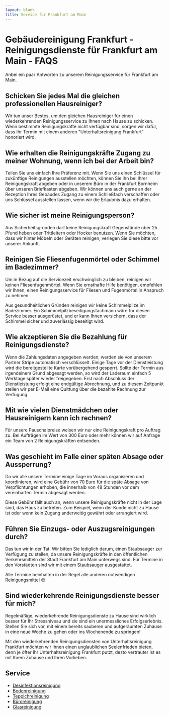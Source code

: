 ```yaml
---
layout: blank
title: Service für Frankfurt am Main 
---
```


# Gebäudereinigung Frankfurt - Reinigungsdienste für Frankfurt am Main - FAQS

Anbei ein paar Antworten zu unserem Reinigungsservice für Frankfurt am Main. 

## Schicken Sie jedes Mal die gleichen professionellen Hausreiniger? 

Wir tun unser Bestes, um den gleichen Hausreiniger für einen wiederkehrenden Reinigungsservice zu Ihnen nach Hause zu schicken. Wenn bestimmte Reinigungskräfte nicht verfügbar sind, sorgen wir dafür, dass Ihr Termin mit einem anderen "Unterhaltsreinigung Frankfurt" honoriert wird.

## Wie erhalten die Reinigungskräfte Zugang zu meiner Wohnung, wenn ich bei der Arbeit bin? 

Teilen Sie uns einfach Ihre Präferenz mit. Wenn Sie uns einen Schlüssel für zukünftige Reinigungen ausstellen möchten, können Sie ihn bei Ihrer Reinigungskraft abgeben oder in unserem Büro in der Frankfurt Bornheim über unseren Briefkasten abgeben. Wir können uns auch gerne an der Rezeption Ihres Gebäudes Zugang zu einem Schließfach verschaffen oder uns Schlüssel ausstellen lassen, wenn wir die Erlaubnis dazu erhalten.

## Wie sicher ist meine Reinigungsperson? 
Aus Sicherheitsgründen darf keine Reinigungskraft Gegenstände über 25 Pfund heben oder Trittleitern oder Hocker benutzen. Wenn Sie möchten, dass wir hinter Möbeln oder Geräten reinigen, verlegen Sie diese bitte vor unserer Ankunft.

## Reinigen Sie Fliesenfugenmörtel oder Schimmel im Badezimmer? 
Um in Bezug auf die Servicezeit erschwinglich zu bleiben, reinigen wir keinen Fliesenfugenmörtel. Wenn Sie ernsthafte Hilfe benötigen, empfehlen wir Ihnen, einen Reinigungsservice für Fliesen und Fugenmörtel in Anspruch zu nehmen.

Aus gesundheitlichen Gründen reinigen wir keine Schimmelpilze im Badezimmer. Ein Schimmelpilzbeseitigungsfachmann wäre für diesen Service besser ausgerüstet, und er kann Ihnen versichern, dass der Schimmel sicher und zuverlässig beseitigt wird.

## Wie akzeptieren Sie die Bezahlung für Reinigungsdienste? 
Wenn die Zahlungsdaten angegeben werden, werden sie von unserem Partner Stripe automatisch verschlüsselt. Einige Tage vor der Dienstleistung wird die bereitgestellte Karte vorübergehend gesperrt. Sollte der Termin aus irgendeinem Grund abgesagt werden, so wird der Laderaum einfach 5 Werktage später wieder freigegeben. Erst nach Abschluss der Dienstleistung erfolgt eine endgültige Abrechnung, und zu diesem Zeitpunkt stellen wir per E-Mail eine Quittung über die bezahlte Rechnung zur Verfügung.

## Mit wie vielen Dienstmädchen oder Hausreinigern kann ich rechnen? 
Für unsere Pauschalpreise weisen wir nur eine Reinigungskraft pro Auftrag zu. Bei Aufträgen im Wert von 300 Euro oder mehr können wir auf Anfrage ein Team von 2 Reinigungskräften entsenden.

## Was geschieht im Falle einer späten Absage oder Aussperrung? 
Da wir alle unsere Termine einige Tage im Voraus organisieren und koordinieren, wird eine Gebühr von 70 Euro für die späte Absage von Verpflichtungen erhoben, die innerhalb von 48 Stunden vor dem vereinbarten Termin abgesagt werden.

Diese Gebühr fällt auch an, wenn unsere Reinigungskräfte nicht in der Lage sind, das Haus zu betreten. Zum Beispiel, wenn der Kunde nicht zu Hause ist oder wenn kein Zugang anderweitig gewährt oder arrangiert wird.

## Führen Sie Einzugs- oder Auszugsreinigungen durch? 

Das tun wir in der Tat. Wir bitten Sie lediglich darum, einen Staubsauger zur Verfügung zu stellen, da unsere Reinigungskräfte in den öffentlichen Verkehrsmitteln der Stadt Frankfurt am Main unterwegs sind. Für Termine in den Vorstädten sind wir mit einem Staubsauger ausgestattet.

Alle Termine beinhalten in der Regel alle anderen notwendigen Reinigungsmittel 😊

## Sind wiederkehrende Reinigungsdienste besser für mich? 

Regelmäßige, wiederkehrende Reinigungsdienste zu Hause sind wirklich besser für Ihr Stressniveau und sie sind ein unermessliches Erfolgserlebnis. Stellen Sie sich vor, mit einem bereits sauberen und aufgeräumten Zuhause in eine neue Woche zu gehen oder ins Wochenende zu springen!

Mit den wiederkehrenden Reinigungsdiensten von Unterhaltsreinigung Frankfurt möchten wir Ihnen einen unglaublichen Seelenfrieden bieten, denn je öfter Ihr Unterhaltsreinigung Frankfurt putzt, desto vertrauter ist es mit Ihrem Zuhause und Ihren Vorlieben.

## Service

* <a href="/service/desinfektionsreinigung-frankfurt">Desinfektionsreinigung</a>
* <a href="/service/bodenreiniung-frankfurt">Bodenreinigung</a> 
* <a href="/service/teppichreinigung-frankfurt">Teppichreinigung</a> 
* <a href="/service/bueroreinigung-frankfurt">Büroreinigung</a> 
* <a href="/service/glasreinigung-frankfurt">Glasreinigung</a> 